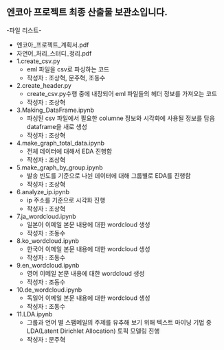 ## 엔코아 프로젝트 최종 산출물 보관소입니다.

-파일 리스트-

* 엔코아_프로젝트_계획서.pdf
* 자연어_처리_스터디_정리.pdf
* 1.create_csv.py
  - eml 파일을 csv로 파싱하는 코드
  - 작성자 : 조상혁, 문주혁, 조동수
* 2.create_header.py
  - create_csv.py수행 중에 내장되어 eml 파일들의 헤더 정보를 가져오는 코드
  - 작성자 : 조상혁
* 3.Making_DataFrame.ipynb
  - 파싱된 csv 파일에서 필요한 columne 정보와 시각화에 사용될 정보를 담음 dataframe을 새로 생성 
  - 작성자 : 조상혁
* 4.make_graph_total_data.ipynb
  - 전체 데이터에 대해서 EDA 진행함
  - 작성자 : 조상혁
* 5.make_graph_by_group.ipynb
  - 발송 빈도를 기준으로 나뉜 데이터에 대해 그룹별로 EDA를 진행함
  - 작성자 : 조상혁
* 6.analyze_ip.ipynb
  - ip 주소를 기준으로 시각화 진행
  - 작성자 : 조상혁
* 7.ja_wordcloud.ipynb
  - 일본어 이메일 본문 내용에 대한 wordcloud 생성
  - 작성자 : 조동수
* 8.ko_wordcloud.ipynb
  - 한국어 이메일 본문 내용에 대한 wordcloud 생성
  - 작성자 : 조동수
* 9.en_wordcloud.ipynb
  - 영어 이메일 본문 내용에 대한 wordcloud 생성
  - 작성자 : 조동수
* 10.de_wordcloud.ipynb
  - 독일어 이메일 본문 내용에 대한 wordcloud 생성
  - 작성자 : 조동수
* 11.LDA.ipynb
  - 그룹과 언어 별 스팸메일의 주제를 유추해 보기 위해 텍스트 마이닝 기법 중 LDA(Latent Dirichlet Allocation) 토픽 모델링 진행
  - 작성자 : 문주혁
  

